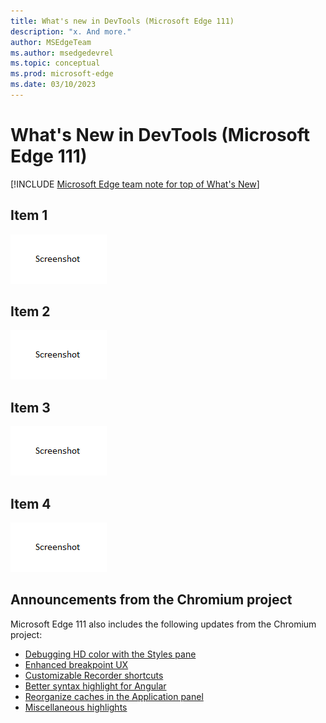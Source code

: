 ```yaml
---
title: What's new in DevTools (Microsoft Edge 111)
description: "x. And more."
author: MSEdgeTeam
ms.author: msedgedevrel
ms.topic: conceptual
ms.prod: microsoft-edge
ms.date: 03/10/2023
---
```

# What's New in DevTools (Microsoft Edge 111)

[!INCLUDE [Microsoft Edge team note for top of What's New](../../includes/edge-whats-new-note.md)]


<!-- ====================================================================== -->
## Item 1

<!-- Subtitle: . -->

![template 1](./devtools-111-images/template.png)

<!-- See also:
* []() -->


<!-- ====================================================================== -->
## Item 2

<!-- Subtitle: . -->

![template 2](./devtools-111-images/template.png)

<!-- See also:
* []() -->


<!-- ====================================================================== -->
## Item 3

<!-- Subtitle: . -->

![template 3](./devtools-111-images/template.png)

<!-- See also:
* []() -->


<!-- ====================================================================== -->
## Item 4

<!-- Subtitle: . -->

![template 4](./devtools-111-images/template.png)

<!-- See also:
* []() -->


<!-- ====================================================================== -->
## Announcements from the Chromium project

Microsoft Edge 111 also includes the following updates from the Chromium project:

* [Debugging HD color with the Styles pane](https://developer.chrome.com/blog/new-in-devtools-111/#color)
* [Enhanced breakpoint UX](https://developer.chrome.com/blog/new-in-devtools-111/#breakpoint-redesign)
* [Customizable Recorder shortcuts](https://developer.chrome.com/blog/new-in-devtools-111/#recorder)
* [Better syntax highlight for Angular](https://developer.chrome.com/blog/new-in-devtools-111/#syntax)
* [Reorganize caches in the Application panel](https://developer.chrome.com/blog/new-in-devtools-111/#cache)
* [Miscellaneous highlights](https://developer.chrome.com/blog/new-in-devtools-111/#misc)


<!-- ====================================================================== -->
<!-- uncomment if content is copied from developer.chrome.com to this page -->

<!-- > [!NOTE]
> Portions of this page are modifications based on work created and [shared by Google](https://developers.google.com/terms/site-policies) and used according to terms described in the [Creative Commons Attribution 4.0 International License](https://creativecommons.org/licenses/by/4.0).
> The original page for announcements from the Chromium project is [What's New in DevTools (Chrome 111)](https://developer.chrome.com/blog/new-in-devtools-111) and is authored by [Jecelyn Yeen](https://developers.google.com/web/resources/contributors#jecelynyeen) (Developer advocate working on Chrome DevTools at Google). -->


<!-- ====================================================================== -->
<!-- uncomment if content is copied from developer.chrome.com to this page -->

<!-- [![Creative Commons License](../../../../media/cc-logo/88x31.png)](https://creativecommons.org/licenses/by/4.0)
This work is licensed under a [Creative Commons Attribution 4.0 International License](https://creativecommons.org/licenses/by/4.0). -->
